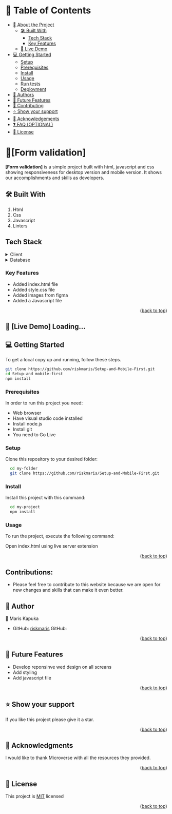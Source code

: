 <!-- TABLE OF CONTENTS -->

# 📗 Table of Contents

- [📖 About the Project](#about-project)
  - [🛠 Built With](#built-with)
    - [Tech Stack](#tech-stack)
    - [Key Features](#key-features)
  - [🚀 Live Demo](#live-demo)
- [💻 Getting Started](#getting-started)
  - [Setup](#setup)
  - [Prerequisites](#prerequisites)
  - [Install](#install)
  - [Usage](#usage)
  - [Run tests](#run-tests)
  - [Deployment](#triangular_flag_on_post-deployment)
- [👥 Authors](#authors)
- [🔭 Future Features](#future-features)
- [🤝 Contributing](#contributing)
- [⭐️ Show your support](#support)
- [🙏 Acknowledgements](#acknowledgements)
- [❓ FAQ (OPTIONAL)](#faq)
- [📝 License](#license)


# 📖[Form validation] <a name=Form validation></a>


**[Form validation]** is a simple project built with html,  javascript and css showing responsiveness for desktop version and mobile version. It shows our accomplishments and skills as developers.

## 🛠 Built With
1. Html
2. Css
3. Javascript
4. Linters

## Tech Stack <a name="tech stack"></a>

<details>
  <summary>Client</summary>
  <ul>
    <li><a href="https://html.org/">Html</a></li>
    <li><a href="https://css.org/">Css</a></li>
    <li><a href="https://javascript.org/">Javascript</a></li>
  </ul>
</details>

<details>
  <summary>Database</summary>
  No database technologies were used.
</details>

### Key Features <a name="key-features"></a>

- Added index.html file
- Added style.css file
- Added images from figma
- Added a Javascript file


<p align="right">(<a href="#readme-top">back to top</a>)</p>

## 🚀 [Live Demo] Loading...

<!-- GETTING STARTED -->

## 💻 Getting Started <a name="getting-started"></a>

To get a local copy up and running, follow these steps.
```bash
git clone https://github.com/riskmaris/Setup-and-Mobile-First.git
cd Setup-and mobile-first
npm install
```

### Prerequisites

In order to run this project you need:
- Web browser
- Have visual studio code installed
- Install node.js
- Install git
- You need to Go Live

### Setup

Clone this repository to your desired folder:


```sh
  cd my-folder
  git clone https://github.com/riskmaris/Setup-and-Mobile-First.git
```

### Install

Install this project with this command:

```sh
  cd my-project
  npm install
```

### Usage

To run the project, execute the following command:

Open index.html using live server extension

<p align="right">(<a href="#readme-top">back to top</a>)</p>

## Contributions:
- Please feel free to contribute to this website because we are open for new changes and  skills that can make it even better.


## 👥 Author <a name="author"></a>


👤 Maris Kapuka
   

- GitHub: [riskmaris](https://github.com/riskmaris)
 GitHub: [](https://github.com/Zohra-Neda)




<p align="right">(<a href="#readme-top">back to top</a>)</p>

## 🔭 Future Features <a name="future-features"></a>

- Develop reponsinve wed design on all screans
- Add styling
- Add javascript file

<p align="right">(<a href="#readme-top">back to top</a>)</p>

## ⭐️ Show your support <a name="support"></a>

If you like this project please give it a star.

<p align="right">(<a href="#readme-top">back to top</a>)</p>

## 🙏 Acknowledgments <a name="acknowledgements"></a>

I would like to thank Microverse with all the resources they provided.

<p align="right">(<a href="#readme-top">back to top</a>)</p>

<!-- LICENSE -->

## 📝 License <a name="license"></a>

This project is [MIT](./LICENSE.txt) licensed<a name="readme-top"></a>


<p align="right">(<a href="#readme-top">back to top</a>)</p>
